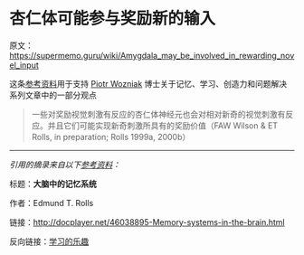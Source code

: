 # 杏仁体可能参与奖励新的输入

原文：https://supermemo.guru/wiki/Amygdala_may_be_involved_in_rewarding_novel_input

这条[参考资料](https://supermemo.guru/wiki/References)用于支持 [Piotr Wozniak](https://supermemo.guru/wiki/Piotr_Wozniak) 博士关于记忆、学习、创造力和问题解决系列文章中的一部分观点

> 一些对奖励视觉刺激有反应的杏仁体神经元也会对相对新奇的视觉刺激有反应。并且它们可能实现新奇刺激所具有的奖励价值（FAW Wilson & ET Rolls, in preparation; Rolls 1999a, 2000b）

------

*引用的摘录来自以下[参考资料](https://supermemo.guru/wiki/References)：*

标题：**大脑中的记忆系统**

作者：Edmund T. Rolls

链接：http://docplayer.net/46038895-Memory-systems-in-the-brain.html

反向链接：[学习的乐趣](https://supermemo.guru/wiki/Pleasure_of_learning)